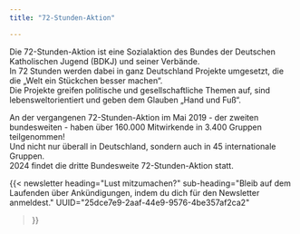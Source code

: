 ```yaml
---
title: "72-Stunden-Aktion"

---
```

Die 72-Stunden-Aktion ist eine Sozialaktion des Bundes der Deutschen Katholischen Jugend (BDKJ) und seiner Verbände.  
In 72 Stunden werden dabei in ganz Deutschland Projekte umgesetzt, die die „Welt ein Stückchen besser machen“.  
Die Projekte greifen politische und gesellschaftliche Themen auf, sind lebensweltorientiert und geben dem Glauben „Hand und Fuß“.  

An der vergangenen 72-Stunden-Aktion im Mai 2019 - der zweiten bundesweiten - haben über 160.000 Mitwirkende in 3.400 Gruppen teilgenommen!  
Und nicht nur überall in Deutschland, sondern auch in 45 internationale Gruppen.  
2024 findet die dritte Bundesweite 72-Stunden-Aktion statt.

{{< newsletter 
heading="Lust mitzumachen?"
sub-heading="Bleib auf dem Laufenden über Ankündigungen, indem du dich für den Newsletter anmeldest."
UUID="25dce7e9-2aaf-44e9-9576-4be357af2ca2"
>}}
